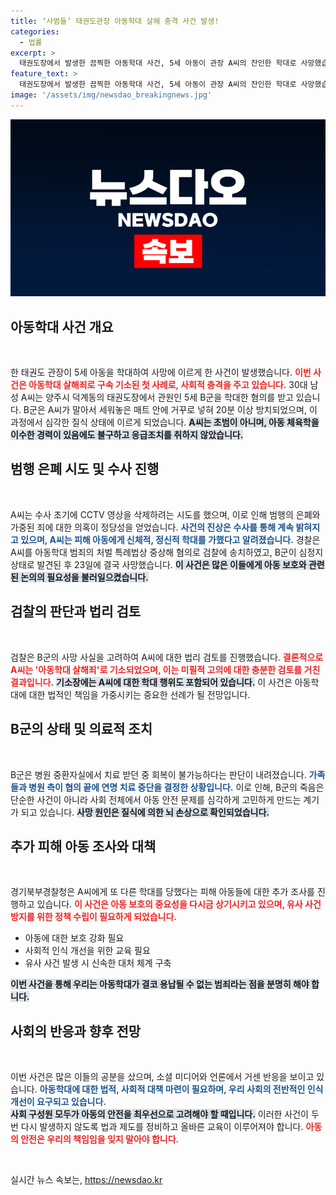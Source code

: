 ```yaml
---
title: ‘사범들’ 태권도관장 아동학대 살해 충격 사건 발생!
categories:
  - 법률
excerpt: >
  태권도장에서 발생한 끔찍한 아동학대 사건, 5세 아동이 관장 A씨의 잔인한 학대로 사망했습니다. CCTV 복구를 통해 드러난 범행 은폐 정황과 A씨의 살해 고의성이 밝혀지며, 아동학대 살해죄로 구속 기소된 A씨의 충격적인 실체에 다가가고 있습니다!
feature_text: >
  태권도장에서 발생한 끔찍한 아동학대 사건, 5세 아동이 관장 A씨의 잔인한 학대로 사망했습니다. CCTV 복구를 통해 드러난 범행 은폐 정황과 A씨의 살해 고의성이 밝혀지며, 아동학대 살해죄로 구속 기소된 A씨의 충격적인 실체에 다가가고 있습니다!
image: '/assets/img/newsdao_breakingnews.jpg'
---
```


<p><img src="/assets/img/newsdao_breakingnews.jpg" alt="cryptoinkorea 속보" /></p>

<h2 data-ke-size="size26">아동학대 사건 개요</h2>

<p data-ke-size="size16">&nbsp;</p>

<p>한 태권도 관장이 5세 아동을 학대하여 사망에 이르게 한 사건이 발생했습니다. <b><span style="color: #ee2323;">이번 사건은 아동학대 살해죄로 구속 기소된 첫 사례로, 사회적 충격을 주고 있습니다.</span></b> 30대 남성 A씨는 양주시 덕계동의 태권도장에서 관원인 5세 B군을 학대한 혐의를 받고 있습니다. B군은 A씨가 말아서 세워놓은 매트 안에 거꾸로 넣혀 20분 이상 방치되었으며, 이 과정에서 심각한 질식 상태에 이르게 되었습니다. <b><span style="background-color: #21538527;">A씨는 초범이 아니며, 아동 체육학을 이수한 경력이 있음에도 불구하고 응급조치를 취하지 않았습니다.</span></b></p>

<h2 data-ke-size="size26">범행 은폐 시도 및 수사 진행</h2>

<p data-ke-size="size16">&nbsp;</p>

<p>A씨는 수사 초기에 CCTV 영상을 삭제하려는 시도를 했으며, 이로 인해 범행의 은폐와 가중된 죄에 대한 의혹이 정당성을 얻었습니다. <b><span style="color: #1a5490;">사건의 진상은 수사를 통해 계속 밝혀지고 있으며, A씨는 피해 아동에게 신체적, 정신적 학대를 가했다고 알려졌습니다.</span></b> 경찰은 A씨를 아동학대 범죄의 처벌 특례법상 중상해 혐의로 검찰에 송치하였고, B군이 심정지 상태로 발견된 후 23일에 결국 사망했습니다. <b><span style="background-color: #21538527;">이 사건은 많은 이들에게 아동 보호와 관련된 논의의 필요성을 불러일으켰습니다.</span></b> </p>

<h2 data-ke-size="size26">검찰의 판단과 법리 검토</h2>

<p data-ke-size="size16">&nbsp;</p>

<p>검찰은 B군의 사망 사실을 고려하여 A씨에 대한 법리 검토를 진행했습니다. <b><span style="color: #ee2323;">결론적으로 A씨는 '아동학대 살해죄'로 기소되었으며, 이는 미필적 고의에 대한 충분한 검토를 거친 결과입니다.</span></b> <b><span style="background-color: #21538527;">기소장에는 A씨에 대한 학대 행위도 포함되어 있습니다.</span></b> 이 사건은 아동학대에 대한 법적인 책임을 가중시키는 중요한 선례가 될 전망입니다. </p>

<h2 data-ke-size="size26">B군의 상태 및 의료적 조치</h2>

<p data-ke-size="size16">&nbsp;</p>

<p>B군은 병원 중환자실에서 치료 받던 중 회복이 불가능하다는 판단이 내려졌습니다. <b><span style="color: #1a5490;">가족들과 병원 측이 협의 끝에 연명 치료 중단을 결정한 상황입니다.</span></b> 이로 인해, B군의 죽음은 단순한 사건이 아니라 사회 전체에서 아동 안전 문제를 심각하게 고민하게 만드는 계기가 되고 있습니다. <b><span style="background-color: #21538527;">사망 원인은 질식에 의한 뇌 손상으로 확인되었습니다.</span></b></p>

<h2 data-ke-size="size26">추가 피해 아동 조사와 대책</h2>

<p data-ke-size="size16">&nbsp;</p>

<p>경기북부경찰청은 A씨에게 또 다른 학대를 당했다는 피해 아동들에 대한 추가 조사를 진행하고 있습니다. <b><span style="color: #ee2323;">이 사건은 아동 보호의 중요성을 다시금 상기시키고 있으며, 유사 사건 방지를 위한 정책 수립이 필요하게 되었습니다.</span></b> <br></p>

<ul>
<li>아동에 대한 보호 강화 필요</li>
<li>사회적 인식 개선을 위한 교육 필요</li>
<li>유사 사건 발생 시 신속한 대처 체계 구축</li>
</ul>

<p><b><span style="background-color: #21538527;">이번 사건을 통해 우리는 아동학대가 결코 용납될 수 없는 범죄라는 점을 분명히 해야 합니다.</span></b> </p>

<h2 data-ke-size="size26">사회의 반응과 향후 전망</h2>

<p data-ke-size="size16">&nbsp;</p>

<p>이번 사건은 많은 이들의 공분을 샀으며, 소셜 미디어와 언론에서 거센 반응을 보이고 있습니다. <b><span style="color: #1a5490;">아동학대에 대한 법적, 사회적 대책 마련이 필요하며, 우리 사회의 전반적인 인식 개선이 요구되고 있습니다.</span></b> <br>
<b><span style="background-color: #21538527;">사회 구성원 모두가 아동의 안전을 최우선으로 고려해야 할 때입니다.</span></b> 이러한 사건이 두 번 다시 발생하지 않도록 법과 제도를 정비하고 올바른 교육이 이루어져야 합니다. <b><span style="color: #ee2323;">아동의 안전은 우리의 책임임을 잊지 말아야 합니다.</span></b> </p>

<p data-ke-size="size16">&nbsp;</p>
실시간 뉴스 속보는, <a href="https://newsdao.kr" rel="dofollow">https://newsdao.kr</a>


